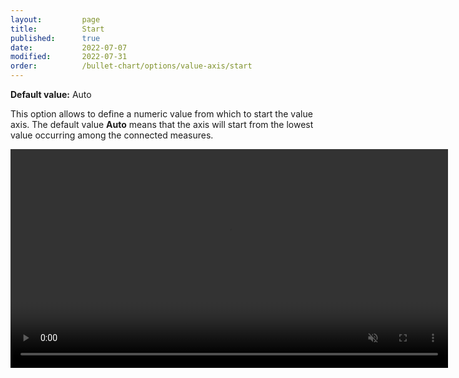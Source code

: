 ```yaml
---
layout:         page
title:          Start
published:      true
date:           2022-07-07
modified:   	2022-07-31
order:          /bullet-chart/options/value-axis/start
---
```


**Default value:** Auto

This option allows to define a numeric value from which to start the value axis. The default value **Auto** means that the axis will start from the lowest value occurring among the connected measures.

<video src="images/start.mp4" width="700" autoplay loop muted></video>
